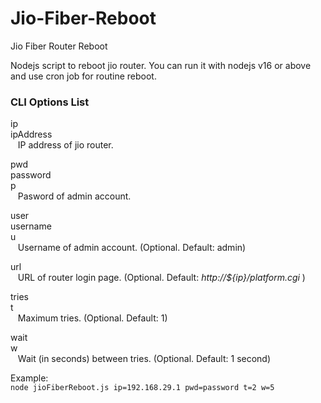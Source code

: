 # Jio-Fiber-Reboot

Jio Fiber Router Reboot

Nodejs script to reboot jio router.
You can run it with nodejs v16 or above and use cron job for routine reboot.

### CLI Options List

ip  
ipAddress  
&nbsp;&nbsp;&nbsp;IP address of jio router.

pwd  
password  
p  
&nbsp;&nbsp;&nbsp;Pasword of admin account.

user  
username  
u  
&nbsp;&nbsp;&nbsp;Username of admin account. (Optional. Default: admin)

url  
&nbsp;&nbsp;&nbsp;URL of router login page. (Optional. Default: _http://${ip}/platform.cgi_ )

tries  
t  
&nbsp;&nbsp;&nbsp;Maximum tries. (Optional. Default: 1)

wait  
w  
&nbsp;&nbsp;&nbsp;Wait (in seconds) between tries. (Optional. Default: 1 second)

Example:  
`node jioFiberReboot.js ip=192.168.29.1 pwd=password t=2 w=5`
